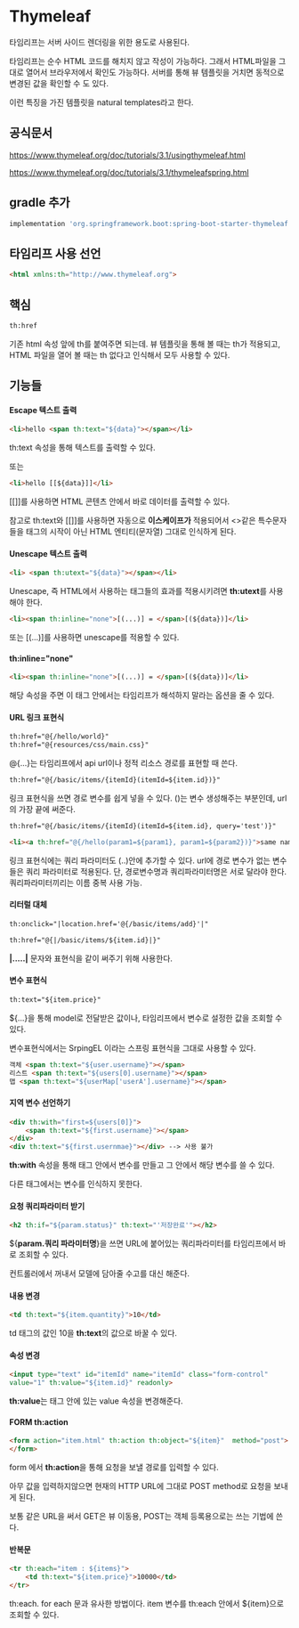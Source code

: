 # Thymeleaf
타임리프는 서버 사이드 렌더링을 위한 용도로 사용된다. 


타임리프는 순수 HTML 코드를 해치지 않고 작성이 가능하다. 
그래서 HTML파일을 그대로 열어서 브라우저에서 확인도 가능하다. 
서버를 통해 뷰 템플릿을 거치면 동적으로 변경된 값을 확인할 수 도 있다. 

이런 특징을 가진 템플릿을 natural templates라고 한다. 

## 공식문서
https://www.thymeleaf.org/doc/tutorials/3.1/usingthymeleaf.html

https://www.thymeleaf.org/doc/tutorials/3.1/thymeleafspring.html

## gradle 추가
~~~gradle
implementation 'org.springframework.boot:spring-boot-starter-thymeleaf'
~~~

## 타임리프 사용 선언
~~~html
<html xmlns:th="http://www.thymeleaf.org">
~~~

## 핵심
~~~html
th:href
~~~
기존 html 속성 앞에 th를 붙여주면 되는데.
뷰 템플릿을 통해 볼 때는 th가 적용되고, HTML 파일을 열어 볼 때는 th 없다고 인식해서 모두 사용할 수 있다.

## 기능들
#### Escape 텍스트 출력
~~~html
<li>hello <span th:text="${data}"></span></li>
~~~
th:text 속성을 통해 텍스트를 출력할 수 있다. 

또는
~~~html
<li>hello [[${data}]]</li>
~~~
[[]]를  사용하면 HTML 콘텐츠 안에서 바로 데이터를 출력할 수 있다. 

참고로 th:text와 [[]]를 사용하면 자동으로 **이스케이프가** 적용되어서 <>같은 특수문자들을 태그의 시작이 아닌 HTML 엔티티(문자열) 그대로 인식하게 된다. 

#### Unescape 텍스트 출력
~~~html
<li> <span th:utext="${data}"></span></li>
~~~
Unescape, 즉 HTML에서 사용하는 태그들의 효과를 적용시키려면 **th:utext**를 사용 해야 한다. 

~~~html
<li><span th:inline="none">[(...)] = </span>[(${data})]</li>
~~~
또는 [(...)]를 사용하면 unescape를 적용할 수 있다.

#### th:inline="none"
~~~html
<li><span th:inline="none">[(...)] = </span>[(${data})]</li>
~~~
해당 속성을 주면 이 태그 안에서는 타임리프가 해석하지 말라는 옵션을 줄 수 있다. 


#### URL 링크 표현식
~~~html
th:href="@{/hello/world}"
th:href="@{resources/css/main.css}"
~~~
@{...}는 타임리프에서 api url이나 정적 리소스 경로를 표현할 때 쓴다. 

~~~html
th:href="@{/basic/items/{itemId}(itemId=${item.id})}" 
~~~
링크 표현식을 쓰면 경로 변수를 쉽게 넣을 수 있다. ()는 변수 생성해주는 부분인데, url의 가장 끝에 써준다.

~~~html
th:href="@{/basic/items/{itemId}(itemId=${item.id}, query='test')}"

<li><a th:href="@{/hello(param1=${param1}, param1=${param2})}">same name query parameter</a></li>
~~~
링크 표현식에는 쿼리 파라미터도 (..)안에 추가할 수 있다. url에 경로 변수가 없는 변수들은 쿼리 파라미터로 적용된다.
단, 경로변수명과 쿼리파라미터명은 서로 달라야 한다. 
쿼리파라미터끼리는 이름 중복 사용 가능.

#### 리터럴 대체 
~~~html
th:onclick="|location.href='@{/basic/items/add}'|"

th:href="@{|/basic/items/${item.id}|}"
~~~

**|.....|** 문자와 표현식을 같이 써주기 위해 사용한다.

#### 변수 표현식
~~~html
th:text="${item.price}"
~~~
${...}을 통해 model로 전달받은 값이나, 타임리프에서 변수로 설정한 값을 조회할 수 있다.

변수표현식에서는 SrpingEL 이라는 스프링 표현식을 그대로 사용할 수 있다. 

~~~html
객체 <span th:text="${user.username}"></span>
리스트 <span th:text="${users[0].username}"></span>
맵 <span th:text="${userMap['userA'].username}"></span>
~~~

#### 지역 변수 선언하기
~~~html
<div th:with="first=${users[0]}">
    <span th:text="${first.username}"></span>
</div>
<div th:text="${first.usernmae}"></div> --> 사용 불가
~~~
**th:with** 속성을 통해 태그 안에서 변수를 만들고 그 안에서 해당 변수를 쓸 수 있다. 

다른 태그에서는 변수를 인식하지 못한다.

#### 요청 쿼리파라미터 받기
~~~html
<h2 th:if="${param.status}" th:text="'저장완료'"></h2>
~~~
${**param.쿼리 파라미터명**}을 쓰면
URL에 붙어있는 쿼리파라미터를 타임리프에서 바로 조회할 수 있다. 

컨트롤러에서 꺼내서 모델에 담아줄 수고를 대신 해준다.

#### 내용 변경
~~~html
<td th:text="${item.quantity}">10</td>
~~~

td 태그의 값인 10을 **th:text**의 값으로 바꿀 수 있다. 

#### 속성 변경
~~~html
<input type="text" id="itemId" name="itemId" class="form-control"
value="1" th:value="${item.id}" readonly>
~~~
**th:value**는 태그 안에 있는 value 속성을 변경해준다. 

#### FORM th:action
~~~html
<form action="item.html" th:action th:object="${item}"  method="post">
</form>
~~~
form 에서 **th:action**을 통해 요청을 보낼 경로를 입력할 수 있다. 

아무 값을 입력하지않으면 현재의 HTTP URL에 그대로 POST method로 요청을 보내게 된다.

보통 같은 URL을 써서 GET은 뷰 이동용, POST는 객체 등록용으로는 쓰는 기법에 쓴다. 

#### 반복문
~~~html
<tr th:each="item : ${items}">
    <td th:text="${item.price}">10000</td>
</tr>
~~~
th:each. for each 문과 유사한 방법이다. 
item 변수를 th:each 안에서 ${item}으로 조회할 수 있다. 


